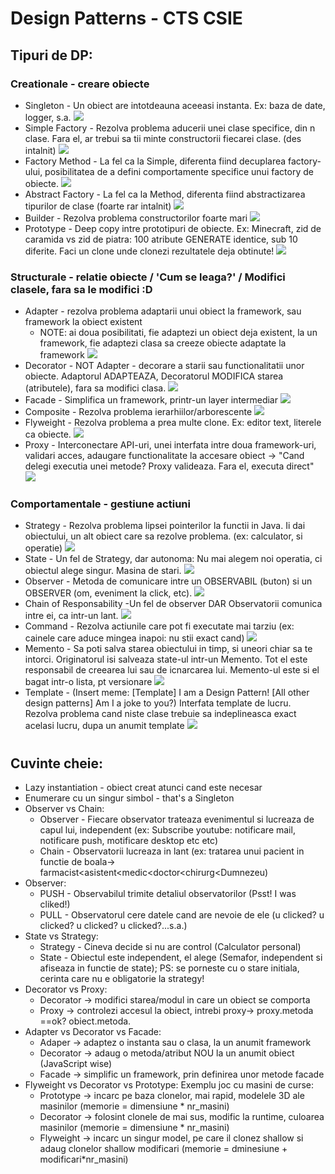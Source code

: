 # Design Patterns - CTS CSIE

## Tipuri de DP:
### Creationale - creare obiecte
* Singleton - Un obiect are intotdeauna aceeasi instanta. Ex: baza de date, logger, s.a.
![](images/Singleton.png)
* Simple Factory - Rezolva problema aducerii unei clase specifice, din n clase. Fara el, ar trebui sa tii minte constructorii fiecarei clase. (des intalnit)
![](images/SimpleFactory.png)
* Factory Method - La fel ca la Simple, diferenta fiind decuplarea factory-ului, posibilitatea de a defini comportamente specifice unui factory de obiecte.
![](images/FactoryMethod.png)
* Abstract Factory - La fel ca la Method, diferenta fiind abstractizarea tipurilor de clase (foarte rar intalnit)
![](images/AbstractFactory.png)
* Builder - Rezolva problema constructorilor foarte mari
![](images/Builder.png)
* Prototype - <PERFORMANTA> Deep copy intre prototipuri de obiecte. Ex: Minecraft, zid de caramida vs zid de piatra: 100 atribute GENERATE identice, sub 10 diferite. Faci un clone unde clonezi rezultatele deja obtinute!
![](images/Prototype.png)
### Structurale - relatie obiecte / 'Cum se leaga?' / Modifici clasele, fara sa le modifici :D
* Adapter - rezolva problema adaptarii unui obiect la framework, sau framework la obiect existent
    * NOTE: ai doua posibilitati, fie adaptezi un obiect deja existent, la un framework, fie adaptezi clasa sa creeze obiecte adaptate la framework
![](images/Adapter.png)
* Decorator - NOT Adapter - decorare a starii sau functionalitatii unor obiecte. Adaptorul ADAPTEAZA, Decoratorul MODIFICA starea (atributele), fara sa modifici clasa.
![](images/Decorator.png)
* Facade - Simplifica un framework, printr-un layer intermediar
![](images/Facade.png)
* Composite - Rezolva problema ierarhiilor/arborescente 
![](images/Composite.png)
* Flyweight - Rezolva problema a prea multe clone. Ex: editor text, literele ca obiecte.
![](images/Flyweight.png)
* Proxy - Interconectare API-uri, unei interfata intre doua framework-uri, validari acces, adaugare functionalitate la accesare obiect -> "Cand delegi executia unei metode? Proxy valideaza. Fara el, executa direct"
![](images/Proxy.png)
### Comportamentale - gestiune actiuni
* Strategy - Rezolva problema lipsei pointerilor la functii in Java. Ii dai obiectului, un alt obiect care sa rezolve problema. (ex: calculator, si operatie)
![](images/Strategy.png)
* State - Un fel de Strategy, dar autonoma: Nu mai alegem noi operatia, ci obiectul alege singur. Masina de stari.
![](images/State.png)
* Observer - Metoda de comunicare intre un OBSERVABIL (buton) si un OBSERVER (om, eveniment la click, etc).
![](images/Observer.png)
* Chain of Responsability -Un fel de observer DAR Observatorii comunica intre ei, ca intr-un lant.
![](images/Chain.png)
* Command - Rezolva actiunile care pot fi executate mai tarziu (ex: cainele care aduce mingea inapoi: nu stii exact cand)
![](images/Command.png)
* Memento - Sa poti salva starea obiectului in timp, si uneori chiar sa te intorci. Originatorul isi salveaza state-ul intr-un Memento. Tot el este responsabil de creearea lui sau de icnarcarea lui. Memento-ul este si el bagat intr-o lista, pt versionare
![](images/Memento.png)
* Template - (Insert meme: [Template] I am a Design Pattern! [All other design patterns] Am I a joke to you?) Interfata template de lucru. Rezolva problema cand niste clase trebuie sa indeplineasca exact acelasi lucru, dupa un anumit template
![](images/Template.png)

#
## Cuvinte cheie:
* Lazy instantiation - obiect creat atunci cand este necesar
* Enumerare cu un singur simbol - that's a Singleton
* Observer vs Chain:
    * Observer - Fiecare observator trateaza evenimentul si lucreaza de capul lui, independent (ex: Subscribe youtube: notificare mail, notificare push, motificare desktop etc etc)
    * Chain - Observatorii lucreaza in lant (ex: tratarea unui pacient in functie de boala-> farmacist<asistent<medic<doctor<chirurg<Dumnezeu)
* Observer:
    * PUSH - Observabilul trimite detaliul observatorilor (Psst! I was cliked!)
    * PULL - Observatorul cere datele cand are nevoie de ele (u clicked? u clicked? u clicked? u clicked?...s.a.)
* State vs Strategy:
    * Strategy - Cineva decide si nu are control (Calculator personal)
    * State - Obiectul este independent, el alege (Semafor, independent si afiseaza in functie de state); PS: se porneste cu o stare initiala, cerinta care nu e obligatorie la strategy!
* Decorator vs Proxy:
    * Decorator -> modifici starea/modul in care un obiect se comporta
    * Proxy -> controlezi accesul la obiect, intrebi proxy-> proxy.metoda ==ok? obiect.metoda.
* Adapter vs Decorator vs Facade:
    * Adaper -> adaptez o instanta sau o clasa, la un anumit framework
    * Decorator -> adaug o metoda/atribut NOU la un anumit obiect (JavaScript wise)
    * Facade -> simplific un framework, prin definirea unor metode facade
* Flyweight vs Decorator vs Prototype: Exemplu joc cu masini de curse:
    * Prototype -> incarc pe baza clonelor, mai rapid, modelele 3D ale masinilor (memorie = dimensiune * nr_masini)
    * Decorator -> folosint clonele de mai sus, modific la runtime, culoarea masinilor (memorie = dimensiune * nr_masini)
    * Flyweight -> incarc un singur model, pe care il clonez shallow si adaug clonelor shallow modificari (memorie = dminesiune + modificari*nr_masini)